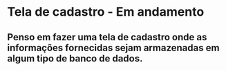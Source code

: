 # Tela de cadastro - Em andamento

## Penso em fazer uma tela de cadastro onde as informações fornecidas sejam armazenadas em algum tipo de banco de dados.
